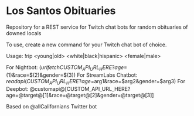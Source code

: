 # Los Santos Obituaries

Repository for a REST service for Twitch chat bots for random obituaries of downed locals

To use, create a new command for your Twitch chat bot of choice.

Usage:
!rip <young|old> <white|black|hispanic> <female|male>

For Nightbot:
$(urlfetch CUSTOM_API_URL_HERE?age=$(1)&race=$(2)&gender=$(3))
For StreamLabs Chatbot:
$readapi(CUSTOM_API_URL_HERE?age=$arg1&race=$arg2&gender=$arg3)
For Deepbot:
@customapi@[CUSTOM_API_URL_HERE?age=@target@[1]&race=@target@[2]&gender=@target@[3]]

Based on @allCalifornians Twitter bot
